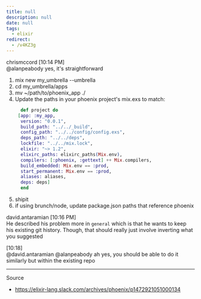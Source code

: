 ```yaml
---
title: null
description: null
date: null
tags:
  - elixir
redirect:
  - /v4KZ3g
---
```


chrismccord [10:14 PM]  
@alanpeabody yes, it's straightforward

1. mix new my_umbrella --umbrella
2. cd my_umbrella/apps
3. mv ~/path/to/phoenix_app ./
4. Update the paths in your phoenix project's mix.exs to match:
   ```elixir
     def project do
   	[app: :my_app,
   	 version: "0.0.1",
   	 build_path: "../../_build",
   	 config_path: "../../config/config.exs",
   	 deps_path: "../../deps",
   	 lockfile: "../../mix.lock",
   	 elixir: "~> 1.2",
   	 elixirc_paths: elixirc_paths(Mix.env),
   	 compilers: [:phoenix, :gettext] ++ Mix.compilers,
   	 build_embedded: Mix.env == :prod,
   	 start_permanent: Mix.env == :prod,
   	 aliases: aliases,
   	 deps: deps]
     end
   ```
5. shipit
6. if using brunch/node, update package.json paths that reference phoenix

david.antaramian [10:16 PM]  
He described his problem more in `general` which is that he wants to keep his existing git history. Though, that should really just involve inverting what you suggested

[10:18]  
@david.antaramian @alanpeabody ah yes, you should be able to do it similarly but within the existing repo

---

Source

- https://elixir-lang.slack.com/archives/phoenix/p1472921051000134
